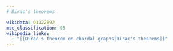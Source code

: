```yaml
---
# Dirac's theorems

wikidata: Q1322892
msc_classification: 05
wikipedia_links:
  - "[[Dirac's theorem on chordal graphs|Dirac's theorems]]"
---
```

